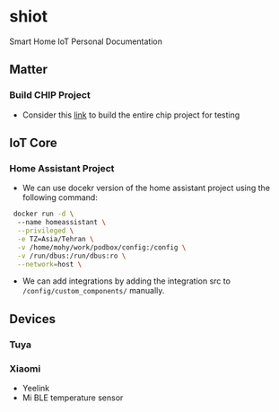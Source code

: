 # shiot
Smart Home IoT Personal Documentation

## Matter

### Build CHIP Project

- Consider this [link](https://project-chip.github.io/connectedhomeip-doc/guides/BUILDING.html) to build the entire chip project for testing


## IoT Core

### Home Assistant Project

- We can use docekr version of the home assistant project using the following command:
```bash
 docker run -d \             
  --name homeassistant \
  --privileged \
  -e TZ=Asia/Tehran \
  -v /home/mohy/work/podbox/config:/config \
  -v /run/dbus:/run/dbus:ro \
  --network=host \   
``` 
- We can add integrations by adding the integration src to `/config/custom_components/` manually. 

## Devices

### Tuya

### Xiaomi

 - Yeelink
 - Mi BLE temperature sensor

